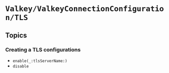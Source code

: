 # ``Valkey/ValkeyConnectionConfiguration/TLS``

## Topics

### Creating a TLS configurations

- ``enable(_:tlsServerName:)``
- ``disable``
